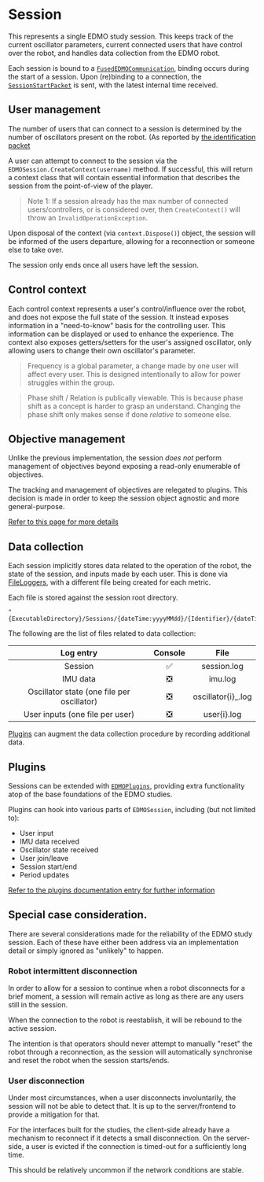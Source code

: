 # Session

This represents a single EDMO study session. This keeps track of the current oscillator parameters, current connected users that have control over the robot, and handles data collection from the EDMO robot.

Each session is bound to a [`FusedEDMOCommunication`](../Communication/connections.md#fused-edmo-communication), binding occurs during the start of a session. Upon (re)binding to a connection, the [`SessionStartPacket`](../Communication/fundamentals.md#session-start-packet) is sent, with the latest internal time received.

## User management
The number of users that can connect to a session is determined by the number of oscillators present on the robot. (As reported by [the identification packet](../Communication/fundamentals.md#identification-packet)

A user can attempt to connect to the session via the `EDMOSession.CreateContext(username)` method. If successful, this will return a context class that will contain essential information that describes the session from the point-of-view of the player.

> Note 1: If a session already has the max number of connected users/controllers, or is considered over, then `CreateContext()` will throw an `InvalidOperationException`.

Upon disposal of the context (via `context.Dispose()`) object, the session will be informed of the users departure, allowing for a reconnection or someone else to take over.

The session only ends once all users have left the session.

## Control context
Each control context represents a user's control/influence over the robot, and does not expose the full state of the session. It instead exposes information in a "need-to-know" basis for the controlling user. This information can be displayed or used to enhance the experience. The context also exposes getters/setters for the user's assigned oscillator, only allowing users to change their own oscillator's parameter.

> Frequency is a global parameter, a change made by one user will affect every user. This is designed intentionally to allow for power struggles within the group.

> Phase shift / Relation is publically viewable. This is because phase shift as a concept is harder to grasp an understand. Changing the phase shift only makes sense if done _relative_ to someone else.

## Objective management
Unlike the previous implementation, the session _does not_ perform management of objectives beyond exposing a read-only enumerable of objectives.

The tracking and management of objectives are relegated to plugins. This decision is made in order to keep the session object agnostic and more general-purpose. 

[Refer to this page for more details](../objectives.md)

## Data collection
Each session implicitly stores data related to the operation of the robot, the state of the session, and inputs made by each user. This is done via [FileLoggers](../../Loggers.md#file-logger), with a different file being created for each metric.

Each file is stored against the session root directory.
```
"{ExecutableDirectory}/Sessions/{dateTime:yyyyMMdd}/{Identifier}/{dateTime:HHmmss}"
```

The following are the list of files related to data collection:

|Log entry|Console|File|
|:---:|:---:|:---:|
|Session| ✅ | session.log|
|IMU data | ❎ | imu.log |
|Oscillator state (one file per oscillator) | ❎ | oscillator{i}_.log|
|User inputs (one file per user) | ❎ | user{i}.log|

[Plugins](#plugins) can augment the data collection procedure by recording additional data.

## Plugins
Sessions can be extended with [`EDMOPlugins`](../Plugins.md), providing extra functionality atop of the base foundations of the EDMO studies.

Plugins can hook into various parts of `EDMOSession`, including (but not limited to):

* User input
* IMU data received
* Oscillator state received
* User join/leave
* Session start/end
* Period updates

[Refer to the plugins documentation entry for further information](../Plugins.md)

## Special case consideration.

There are several considerations made for the reliability of the EDMO study session. Each of these have either been address via an implementation detail or simply ignored as "unlikely" to happen.

### Robot intermittent disconnection
In order to allow for a session to continue when a robot disconnects for a brief moment, a session will remain active as long as there are any users still in the session. 

When the connection to the robot is reestablish, it will be rebound to the active session.

The intention is that operators should never attempt to manually "reset" the robot through a reconnection, as the session will automatically synchronise and reset the robot when the session starts/ends.

### User disconnection
Under most circumstances, when a user disconnects involuntarily, the session will not be able to detect that. It is up to the server/frontend to provide a mitigation for that.

For the interfaces built for the studies, the client-side already have a mechanism to reconnect if it detects a small disconnection. On the server-side, a user is evicted if the connection is timed-out for a sufficiently long time.

This should be relatively uncommon if the network conditions are stable.
